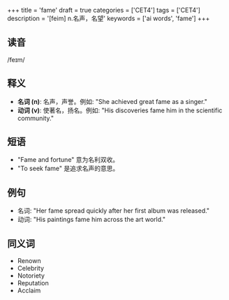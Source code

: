 +++
title = 'fame'
draft = true
categories = ['CET4']
tags = ['CET4']
description = '[feim] n.名声，名望'
keywords = ['ai words', 'fame']
+++

## 读音
/feɪm/

## 释义
- **名词 (n)**: 名声，声誉。例如: "She achieved great fame as a singer."
- **动词 (v)**: 使著名，扬名。例如: "His discoveries fame him in the scientific community."

## 短语
- "Fame and fortune" 意为名利双收。
- "To seek fame" 是追求名声的意思。

## 例句
- 名词: "Her fame spread quickly after her first album was released."
- 动词: "His paintings fame him across the art world."

## 同义词
- Renown
- Celebrity
- Notoriety
- Reputation
- Acclaim
